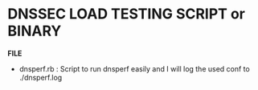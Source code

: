 # DNSSEC LOAD TESTING SCRIPT or BINARY

  **FILE**
  * dnsperf.rb : Script to run dnsperf easily and I will log the used conf to ./dnsperf.log
